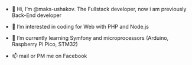 - 👋 Hi, I’m @maks-ushakov. The Fullstack developer, now i am previously Back-End developer
- 👀 I’m interested in coding for Web with PHP and Node.js
- 🌱 I’m currently learning Symfony and microprocessors (Arduino, Raspberry Pi Pico, STM32)

- 📫 mail or PM me on Facebook

<!---
maks-ushakov/maks-ushakov is a ✨ special ✨ repository because its `README.md` (this file) appears on your GitHub profile.
You can click the Preview link to take a look at your changes.
--->

